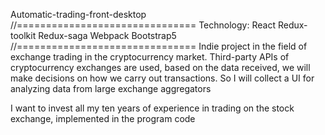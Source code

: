 Automatic-trading-front-desktop
//===============================
Technology: 
  React
  Redux-toolkit
  Redux-saga
  Webpack
  Bootstrap5
//===============================
Indie project in the field of exchange trading in the cryptocurrency market. Third-party APIs of cryptocurrency exchanges are used, based on the data received, we will make decisions on how we carry out transactions. So I will collect a UI for analyzing data from large exchange aggregators

I want to invest all my ten years of experience in trading on the stock exchange, implemented in the program code
